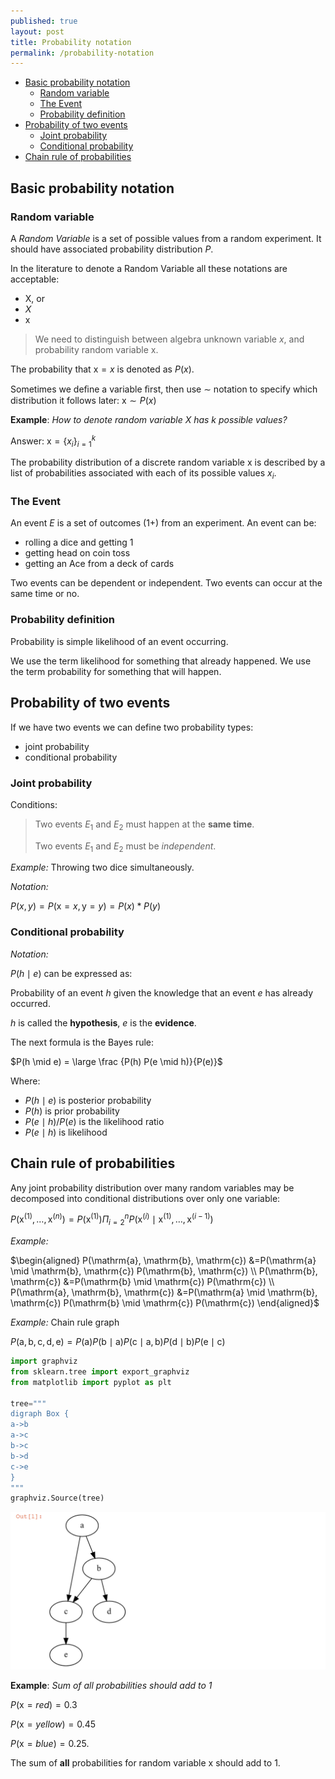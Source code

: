 ```yaml
---
published: true
layout: post
title: Probability notation
permalink: /probability-notation
---
```

- [Basic probability notation](#basic-probability-notation)
  - [Random variable](#random-variable)
  - [The Event](#the-event)
  - [Probability definition](#probability-definition)
- [Probability of two events](#probability-of-two-events)
  - [Joint probability](#joint-probability)
  - [Conditional probability](#conditional-probability)
- [Chain rule of probabilities](#chain-rule-of-probabilities)

## Basic probability notation

### Random variable

A *Random Variable* is a set of possible values from a random experiment. It should have associated probability distribution $P$.

In the literature to denote a Random Variable all these notations are acceptable:

* $\mathrm X$, or
* $X$
* $\mathrm x$

> We need to distinguish between algebra unknown variable $x$, and probability random variable $\mathrm x$.

The probability that $\mathrm x = x$ is denoted as $P( x )$. 

Sometimes we deﬁne a variable ﬁrst, then use $\sim$ notation to
specify which distribution it follows later: $\mathrm x ∼ P(x)$

**Example**: _How to denote random variable $X$ has $k$ possible values?_

Answer:
$\mathrm x = \{x_i\}_{i=1}^k$


The probability distribution of a discrete random variable $\mathrm x$ is described by a list of probabilities associated with each of its possible values $x_i$. 


### The Event

An event $E$ is a set of outcomes (1+) from an experiment. An event can be:

* rolling a dice and getting 1
* getting head on coin toss
* getting an Ace from a deck of cards

Two events can be dependent or independent.
Two events can occur at the same time or no.

### Probability definition

Probability is simple likelihood of an event occurring.

We use the term likelihood for something that already happened. We use the term probability for something that will happen.


## Probability of two events
If we have two events we can define two probability types:

* joint probability
* conditional probability

### Joint probability

Conditions:

> Two events $E_1$ and $E_2$ must happen at the **same time**. 
> 
> Two events $E_1$ and $E_2$ must be *independent*.

*Example:* 
Throwing two dice simultaneously.

*Notation:*

$P(x, y) = P(\mathrm x=x, \mathrm y=y) = P(x)*P(y)$



### Conditional probability

*Notation:*

$P(h \mid e)$ can be expressed as:

Probability of an event $h$ given the knowledge that an event $e$ has already occurred.

$h$ is called the **hypothesis**, $e$ is the **evidence**.

The next formula is the Bayes rule:

$P(h \mid e) = \large \frac {P(h) P(e \mid h)}{P(e)}$

Where:

* $P(h \mid e)$ is posterior probability
* $P(h )$ is prior probability
* $P(e \mid h) / P(e)$ is the likelihood ratio
* $P(e \mid h)$ is likelihood



## Chain rule of probabilities

Any joint probability distribution over many random variables may be decomposed
into conditional distributions over only one variable:

$P\left(\mathrm{x}^{(1)}, \ldots, \mathrm{x}^{(n)}\right)=P\left(\mathrm{x}^{(1)}\right) \Pi_{i=2}^{n} P\left(\mathrm{x}^{(i)} \mid \mathrm{x}^{(1)}, \ldots, \mathrm{x}^{(i-1)}\right)$

_Example:_

$\begin{aligned} P(\mathrm{a}, \mathrm{b}, \mathrm{c}) &=P(\mathrm{a} \mid \mathrm{b}, \mathrm{c}) P(\mathrm{b}, \mathrm{c}) \\ P(\mathrm{b}, \mathrm{c}) &=P(\mathrm{b} \mid \mathrm{c}) P(\mathrm{c}) \\ P(\mathrm{a}, \mathrm{b}, \mathrm{c}) &=P(\mathrm{a} \mid \mathrm{b}, \mathrm{c}) P(\mathrm{b} \mid \mathrm{c}) P(\mathrm{c}) \end{aligned}$

*Example:* Chain rule graph


$P(\mathrm{a}, \mathrm{b}, \mathrm{c}, \mathrm{d}, \mathrm{e})=P(\mathrm{a}) P(\mathrm{b} \mid \mathrm{a}) P(\mathrm{c} \mid \mathrm{a}, \mathrm{b}) P(\mathrm{d} \mid \mathrm{b}) P(\mathrm{e} \mid \mathrm{c})$

```python
import graphviz
from sklearn.tree import export_graphviz
from matplotlib import pyplot as plt

tree="""
digraph Box {
a->b 
a->c 
b->c
b->d
c->e
}
"""
graphviz.Source(tree)
```
![graphviz](/images/2021/graph.png)







**Example**: _Sum of all probabilities should add to 1_

$P(\mathrm x=red) = 0.3$

$P(\mathrm x=yellow) = 0.45$

$P(\mathrm x=blue) = 0.25$.

The sum of **all** probabilities for random variable $\mathrm x$ should add to 1.

